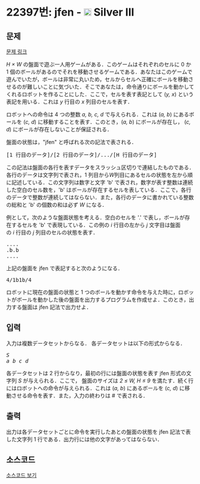 # 22397번: jfen - <img src="https://static.solved.ac/tier_small/8.svg" style="height:20px" /> Silver III

<!-- performance -->

<!-- 문제 제출 후 깃허브에 푸시를 했을 때 제출한 코드의 성능이 입력될 공간입니다.-->

<!-- end -->

## 문제

[문제 링크](https://boj.kr/22397)


<p><i>H × W</i>&nbsp;の盤面で遊ぶ一人用ゲームがある．このゲームはそれぞれのセルに 0 か 1 個のボールがあるのでそれを移動させるゲームである．あなたはこのゲームで遊んでいたが，ボールは非常に丸いため，セルからセルへ正確にボールを移動させるのが難しいことに気づいた．そこであなたは，命令通りにボールを動かしてくれるロボットを作ることにした．ここで，セルを表す表記として (<i>y, x</i>) という表記を用いる．これは&nbsp;<i>y</i>&nbsp;行目の&nbsp;<i>x</i>&nbsp;列目のセルを表す．</p>

<p>ロボットへの命令は 4 つの整数&nbsp;<i>a, b, c, d</i>&nbsp;で与えられる．これは (<i>a, b</i>) にあるボールを (<i>c, d</i>) に移動することを表す．このとき，(<i>a, b</i>) にボールが存在し， (<i>c, d</i>) にボールが存在しないことが保証される．</p>

<p>盤面の状態は，"jfen" と呼ばれる次の記法で表される．</p>

<pre>[1 行目のデータ]/[2 行目のデータ]/.../[H 行目のデータ] </pre>

<p>この記法は盤面の各行を表すデータをスラッシュ区切りで連結したものである．各行のデータは文字列で表され，1 列目から<i>W</i>列目にあるセルの状態を左から順に記述している．この文字列は数字と文字 'b' で表され，数字が表す整数は連続した空白のセル数を，'b' はボールが存在するセルを表している．ここで，各行のデータで整数が連続してはならない．また，各行のデータに書かれている整数の総和と 'b' の個数の和は必ず&nbsp;<i>W</i>&nbsp;になる．</p>

<p>例として，次のような盤面状態を考える．空白のセルを '.' で表し，ボールが存在するセルを 'b' で表現している．この例の&nbsp;<i>i</i>&nbsp;行目の左から&nbsp;<i>j</i>&nbsp;文字目は盤面の&nbsp;<i>i</i>&nbsp;行目の&nbsp;<i>j</i>&nbsp;列目のセルの状態を表す．</p>

<pre>....
.b.b
....
</pre>

<p>上記の盤面を jfen で表記すると次のようになる．</p>

<pre>4/1b1b/4</pre>

<p>ロボットに現在の盤面の状態と 1 つのボールを動かす命令を与えた時に，ロボットがボールを動かした後の盤面を出力するプログラムを作成せよ．このとき，出力する盤面は jfen 記法で出力せよ．</p>



## 입력


<p>入力は複数データセットからなる． 各データセットは以下の形式からなる．</p>

<pre><i>S</i>
<i>a</i> <i>b</i> <i>c</i> <i>d</i></pre>

<p>各データセットは 2 行からなり，最初の行には盤面の状態を表す jfen 形式の文字列&nbsp;<i>S</i>&nbsp;が与えられる．ここで， 盤面のサイズは&nbsp;<i>2 ≤ W, H ≤ 9</i>&nbsp;を満たす．続く行にはロボットへの命令が与えられる．これは (<i>a, b</i>) にあるボールを (<i>c, d</i>) に移動させる命令を表す．また，入力の終わりは # で表される．</p>



## 출력


<p>出力は各データセットごとに命令を実行したあとの盤面の状態を jfen 記法で表した文字列 1 行である．出力行には他の文字があってはならない．</p>



## 소스코드

[소스코드 보기](jfen.py)